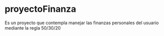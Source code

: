 # proyectoFinanza
Es un proyecto que contempla manejar las finanzas personales del usuario mediante la regla 50/30/20
